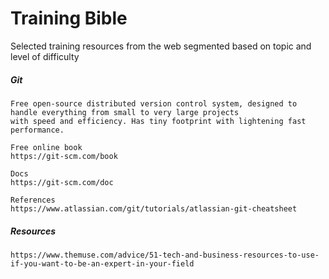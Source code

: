 # Training Bible

Selected training resources from the web segmented based on topic and level of difficulty

##### Git

```
Free open-source distributed version control system, designed to handle everything from small to very large projects
with speed and efficiency. Has tiny footprint with lightening fast performance.

Free online book
https://git-scm.com/book

Docs
https://git-scm.com/doc

References
https://www.atlassian.com/git/tutorials/atlassian-git-cheatsheet
```

##### Resources

```
https://www.themuse.com/advice/51-tech-and-business-resources-to-use-if-you-want-to-be-an-expert-in-your-field
```




